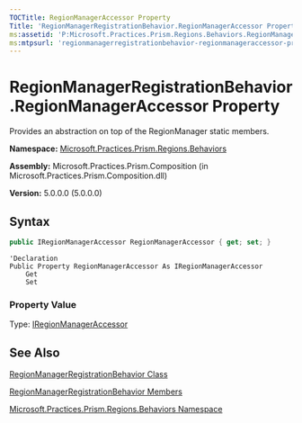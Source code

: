 ```yaml
---
TOCTitle: RegionManagerAccessor Property
Title: 'RegionManagerRegistrationBehavior.RegionManagerAccessor Property (Microsoft.Practices.Prism.Regions.Behaviors)'
ms:assetid: 'P:Microsoft.Practices.Prism.Regions.Behaviors.RegionManagerRegistrationBehavior.RegionManagerAccessor'
ms:mtpsurl: 'regionmanagerregistrationbehavior-regionmanageraccessor-property-mspp-regions-behaviors.md'
---
```


# RegionManagerRegistrationBehavior.RegionManagerAccessor Property

Provides an abstraction on top of the RegionManager static members.

**Namespace:** [Microsoft.Practices.Prism.Regions.Behaviors](mspp-regions-behaviors-namespace)

**Assembly:** Microsoft.Practices.Prism.Composition (in Microsoft.Practices.Prism.Composition.dll)

**Version:** 5.0.0.0 (5.0.0.0)

## Syntax

```C#
public IRegionManagerAccessor RegionManagerAccessor { get; set; }
```

```VB
'Declaration
Public Property RegionManagerAccessor As IRegionManagerAccessor
	Get
	Set
```

### Property Value

Type: [IRegionManagerAccessor](iregionmanageraccessor-interface-mspp-regions)

## See Also

[RegionManagerRegistrationBehavior Class](regionmanagerregistrationbehavior-class-mspp-regions-behaviors)

[RegionManagerRegistrationBehavior Members](regionmanagerregistrationbehavior-members-mspp-regions-behaviors)

[Microsoft.Practices.Prism.Regions.Behaviors Namespace](mspp-regions-behaviors-namespace)